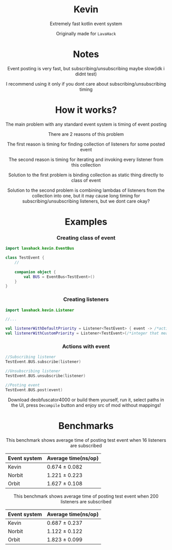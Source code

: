 <div align="center">

# Kevin

Extremely fast kotlin event system

Originally made for `LavaHack`

# Notes

Event posting is very fast, but subscribing/unsubscribing maybe slow(idk i didnt test)

I recommend using it only if you dont care about subscribing/unsubscribing timing

# How it works?

The main problem with any standard event system is timing of event posting

There are 2 reasons of this problem

The first reason is timing for finding collection of listeners for some posted event

The second reason is timing for iterating and invoking every listener from this collection

Solution to the first problem is binding collection as static thing directly to class of event

Solution to the second problem is combining lambdas of listeners from the collection into one, but it may cause long timing for subscribing/unsubscribing listeners, but we dont care okay?

# Examples

### Creating class of event

</div>

```kotlin
import lavahack.kevin.EventBus

class TestEvent {
    //
    
    companion object {
        val BUS = EventBus<TestEvent>()
    }
}
```

<div align="center">

### Creating listeners

</div>

```kotlin
import lavahack.kevin.Listener

//...

val listenerWithDefaultPriority = Listener<TestEvent> { event -> /*action or idk*/ }
val listenerWithCustomPriority = Listener<TestEvent>(/*integer that means priority*/) { event -> /*action or idk*/ }
```

<div align="center">

### Actions with event

</div>

```kotlin
//Subscribing listener
TestEvent.BUS.subscribe(listener)

//Unsubscribing listener
TestEvent.BUS.unsubscribe(listener)

//Posting event
TestEvent.BUS.post(event)
```

<div align="center">



Download deobfuscator4000 or build them yourself, run it, select paths in the UI, press `Decompile` button and enjoy src of mod without mappings!

# Benchmarks

This benchmark shows average time of posting test event when 16 listeners are subscribed

| Event system  | Average time(ns/op) |
|---------------|---------------------|
| Kevin         | 0.674 ± 0.082       |
| Norbit        | 1.221 ± 0.223       |
| Orbit         | 1.627 ± 0.108       |

This benchmark shows average time of posting test event when 200 listeners are subscribed

| Event system  | Average time(ns/op) |
|---------------|---------------------|
| Kevin         | 0.687 ± 0.237       |
| Norbit        | 1.122 ± 0.122       |
| Orbit         | 1.823 ± 0.099       |

</div>
